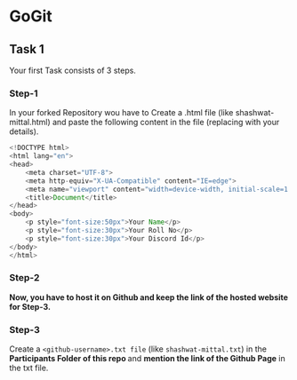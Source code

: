 # GoGit
## Task 1
Your first Task consists of 3 steps.
### Step-1
In your forked Repository wou have to Create a <github-username>.html file (like shashwat-mittal.html) and paste the following content in the file (replacing with your details).
```Java
<!DOCTYPE html>
<html lang="en">
<head>
    <meta charset="UTF-8">
    <meta http-equiv="X-UA-Compatible" content="IE=edge">
    <meta name="viewport" content="width=device-width, initial-scale=1.0">
    <title>Document</title>
</head>
<body>
    <p style="font-size:50px">Your Name</p>
    <p style="font-size:30px">Your Roll No</p>
    <p style="font-size:30px">Your Discord Id</p>
</body>
</html>
  ```
 ### Step-2
<b>Now, you have to host it on Github and keep the link of the hosted website for Step-3.</b>

### Step-3
Create a `<github-username>.txt file` (like `shashwat-mittal.txt`) in the <b> Participants Folder of this repo </b> and <b>mention the link of the Github Page</b> in the txt file.


